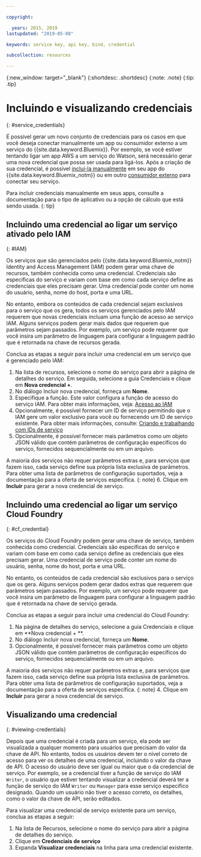 ```yaml
---

copyright:

  years: 2015, 2019
lastupdated: "2019-05-08"

keywords: service key, api key, bind, credential

subcollection: resources

---
```


{:new_window: target="_blank"}
{:shortdesc: .shortdesc}
{:note: .note}
{:tip: .tip}


# Incluindo e visualizando credenciais
{: #service_credentials}

É possível gerar um novo conjunto de credenciais para os casos em que você deseja conectar manualmente um app ou consumidor externo a um serviço do {{site.data.keyword.Bluemix}}. Por exemplo, se você estiver tentando ligar um app AWS a um serviço do Watson, será necessário gerar uma nova credencial que possa ser usada para ligá-los. Após a criação de sua credencial, é possível [incluí-la manualmente](/docs/apps/tutorials?topic=creating-apps-credentials_overview) em seu app do {{site.data.keyword.Bluemix_notm}} ou em outro [consumidor externo](/docs/resources?topic=resources-externalapp) para conectar seu serviço.

Para incluir credenciais manualmente em seus apps, consulte a documentação para o tipo de aplicativo ou a opção de cálculo que está sendo usada.
{: tip}

## Incluindo uma credencial ao ligar um serviço ativado pelo IAM
{: #IAM}

Os serviços que são gerenciados pelo {{site.data.keyword.Bluemix_notm}} Identity and Access Management (IAM) podem gerar uma chave de recursos, também conhecida como uma credencial. Credenciais são específicas do serviço e variam com base em como cada serviço
define as credenciais que eles precisam gerar. Uma credencial pode conter um nome do usuário, senha, nome do host, porta e uma URL.

No entanto, embora os conteúdos de cada credencial sejam exclusivos para o serviço que os gera, todos os serviços gerenciados pelo IAM requerem que novas credenciais incluam uma função de acesso ao serviço IAM. Alguns serviços podem gerar mais dados que requerem que parâmetros sejam passados. Por exemplo, um serviço pode requerer que você insira um parâmetro de linguagem para configurar a linguagem padrão que é retornada na chave de recursos gerada.

Conclua as etapas a seguir para incluir uma credencial em um serviço que é gerenciado pelo IAM:

1. Na lista de recursos, selecione o nome do serviço para abrir a página de detalhes do serviço. Em seguida, selecione a guia Credenciais e clique em **Nova credencial +**.
2. No diálogo Incluir nova credencial, forneça um **Nome**.
3. Especifique a função. Este valor configura a função de acesso do serviço IAM. Para obter mais informações, veja: [Acesso ao IAM](/docs/iam?topic=iam-userroles)
4. Opcionalmente, é possível fornecer um ID de serviço permitindo que o IAM gere um valor exclusivo para você ou fornecendo um ID de serviço existente. Para obter mais informações, consulte: [Criando e trabalhando com IDs de serviço](/docs/iam?topic=iam-serviceids)
5. Opcionalmente, é possível fornecer mais parâmetros como um objeto JSON válido que contém parâmetros de configuração específicos do serviço, fornecidos sequencialmente ou em um arquivo.

  A maioria dos serviços não requer parâmetros extras e, para serviços que fazem isso, cada serviço define sua própria lista exclusiva de parâmetros. Para obter uma lista de parâmetros de configuração suportados, veja a documentação para a oferta de serviços específica.
  {: note}
6. Clique em **Incluir** para gerar a nova credencial de serviço.

## Incluindo uma credencial ao ligar um serviço Cloud Foundry
{: #cf_credential}

Os serviços do Cloud Foundry podem gerar uma chave de serviço, também conhecida como credencial. Credenciais são específicas do serviço e variam com base em como cada serviço
define as credenciais que eles precisam gerar. Uma credencial de serviço pode conter um nome do usuário, senha, nome do host, porta e uma URL.

No entanto, os conteúdos de cada credencial são exclusivos para o serviço que os gera. Alguns serviços podem gerar dados extras que requerem que parâmetros sejam passados. Por exemplo, um serviço pode requerer que você insira um parâmetro de linguagem para configurar a linguagem padrão que é retornada na chave de serviço gerada.

Conclua as etapas a seguir para incluir uma credencial do Cloud Foundry:

1. Na página de detalhes do serviço, selecione a guia Credenciais e clique em **Nova credencial + **.
2. No diálogo Incluir nova credencial, forneça um **Nome**.
3. Opcionalmente, é possível fornecer mais parâmetros como um objeto JSON válido que contém parâmetros de configuração específicos do serviço, fornecidos sequencialmente ou em um arquivo.

  A maioria dos serviços não requer parâmetros extras e, para serviços que fazem isso, cada serviço define sua própria lista exclusiva de parâmetros. Para obter uma lista de parâmetros de configuração suportados, veja a documentação para a oferta de serviços específica.
  {: note}
4. Clique em **Incluir** para gerar a nova credencial de serviço.

## Visualizando uma credencial
{: #viewing-credentials}

Depois que uma credencial é criada para um serviço, ela pode ser visualizada a qualquer momento para usuários que precisam do valor da chave de API. No entanto, todos os usuários devem ter o nível correto de acesso para ver os detalhes de uma credencial, incluindo o valor da chave de API. O acesso do usuário deve ser igual ou maior que o da credencial de serviço. Por exemplo, se a credencial tiver a função de serviço do IAM `Writer`, o usuário que estiver tentando visualizar a credencial deverá ter a função de serviço do IAM `Writer` ou `Manager` para esse serviço específico designado. Quando um usuário não tiver o acesso correto, os detalhes, como o valor da chave de API, serão editados.

Para visualizar uma credencial de serviço existente para um serviço, conclua as etapas a seguir:

1. Na lista de Recursos, selecione o nome do serviço para abrir a página de detalhes do serviço. 
2. Clique em **Credenciais de serviço**
3. Expanda **Visualizar credenciais** na linha para uma credencial existente.


